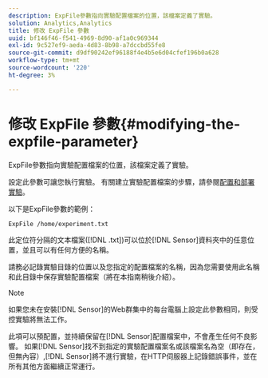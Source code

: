 ```yaml
---
description: ExpFile參數指向實驗配置檔案的位置，該檔案定義了實驗。
solution: Analytics,Analytics
title: 修改 ExpFile 參數
uuid: bf146f46-f541-4969-8d90-af1a0c969344
exl-id: 9c527ef9-aeda-4d83-8b98-a7dccbd55fe8
source-git-commit: d9df90242ef96188f4e4b5e6d04cfef196b0a628
workflow-type: tm+mt
source-wordcount: '220'
ht-degree: 3%

---
```


# 修改 ExpFile 參數{#modifying-the-expfile-parameter}

ExpFile參數指向實驗配置檔案的位置，該檔案定義了實驗。

設定此參數可讓您執行實驗。 有關建立實驗配置檔案的步驟，請參閱[配置和部署實驗](../../../home/c-undst-ctrld-exp/t-crt-ctrld-exp/c-cnfg-dply-exp.md#concept-50f1de0242904698937bb72b3ea1b429)。

以下是ExpFile參數的範例：

```
ExpFile /home/experiment.txt
```

此定位符分隔的文本檔案([!DNL .txt])可以位於[!DNL Sensor]資料夾中的任意位置，並且可以有任何方便的名稱。

請務必記錄實驗目錄的位置以及您指定的配置檔案的名稱，因為您需要使用此名稱和此目錄中保存實驗配置檔案（將在本指南稍後介紹）。

>[!NOTE]
>
>如果您未在安裝[!DNL Sensor]的Web群集中的每台電腦上設定此參數相同，則受控實驗將無法工作。

此項可以預配置，並持續保留在[!DNL Sensor]配置檔案中，不會產生任何不良影響。 如果[!DNL Sensor]找不到指定的實驗配置檔案名或該檔案名為空（即存在，但無內容）,[!DNL Sensor]將不進行實驗，在HTTP伺服器上記錄錯誤事件，並在所有其他方面繼續正常運行。
